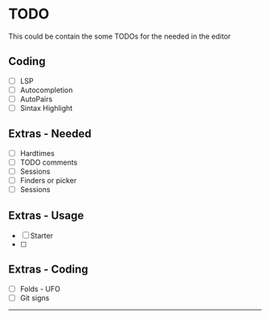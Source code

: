 # TODO

This could be contain the some TODOs for the needed in the editor

## Coding

- [ ] LSP
- [ ] Autocompletion
- [ ] AutoPairs
- [ ] Sintax Highlight

## Extras - Needed

- [ ] Hardtimes
- [ ] TODO comments
- [ ] Sessions
- [ ] Finders or picker
- [ ] Sessions

## Extras - Usage

- [ ] Starter
- [ ]

## Extras - Coding

- [ ] Folds - UFO
- [ ] Git signs

---
